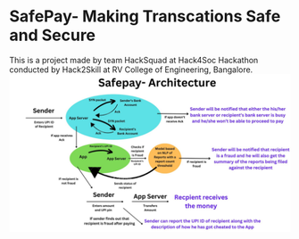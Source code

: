 # SafePay- Making Transcations Safe and Secure
This is a project made by team HackSquad at Hack4Soc Hackathon conducted by Hack2Skill at RV College of Engineering, Bangalore.
![Safepay](SafePay.jpg)
